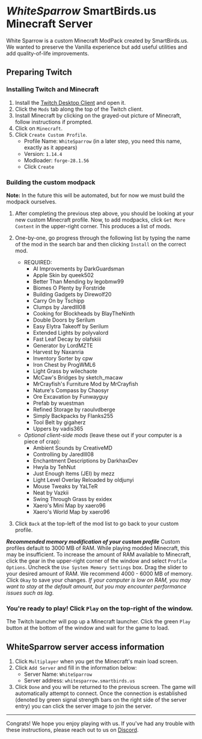 # *WhiteSparrow* SmartBirds.us Minecraft Server

White Sparrow is a custom Minecraft ModPack created by SmartBirds.us. We wanted to preserve the Vanilla experience but add useful utilities and add quality-of-life improvements. 

## Preparing Twitch

### Installing Twitch and Minecraft
1. Install the [Twitch Desktop Client](https://www.twitch.tv/download) and open it.
2. Click the `Mods` tab along the top of the Twitch client.
3. Install Minecraft by clicking on the grayed-out picture of Minecraft, follow instructions if prompted.
4. Click on `Minecraft`.
5. Click `Create Custom Profile`.
    - Profile Name: `WhiteSparrow` (in a later step, you need this name, exactly as it appears)
    - Version: `1.14.4`
    - Modloader: `forge-28.1.56`
    - Click `Create`

### Building the custom modpack
**Note:** In the future this will be automated, but for now we must build the modpack ourselves.
1. After completing the previous step above, you should be looking at your new custom Minecraft profile. Now, to add modpacks, click `Get More Content` in the upper-right corner. This produces a list of mods.
2. One-by-one, go progress through the following list by typing the name of the mod in the search bar and then clicking `Install` on the correct mod.
    - REQUIRED:
        - AI Improvements by DarkGuardsman
        - Apple Skin by queek502
        - Better Than Mending by legobmw99
        - Biomes O Plenty by Forstride
        - Building Gadgets by Direwolf20
        - Carry On by Tschipp
        - Clumps by Jaredlll08
        - Cooking for Blockheads by BlayTheNinth
        - Double Doors by Serilum
        - Easy Elytra Takeoff by Serilum
        - Extended Lights by polyvalord
        - Fast Leaf Decay by olafskiii
        - Generator by LordMZTE
        - Harvest by Naxanria
        - Inventory Sorter by cpw
        - Iron Chest by ProgWML6
        - Light Grass by wilechaote
        - McCaw's Bridges by sketch_macaw
        - MrCrayfish's Furniture Mod by MrCrayfish
        - Nature's Compass by Chaosyr
        - Ore Excavation by Funwayguy
        - Prefab by wuestman
        - Refined Storage by raoulvdberge
        - Simply Backpacks by Flanks255
        - Tool Belt by gigaherz
        - Uppers by vadis365
    - *Optional client-side mods* (leave these out if your computer is a piece of crap):
        - Ambient Sounds by CreativeMD
        - Controlling by Jaredlll08
        - Enchantment Descriptions by DarkhaxDev
        - Hwyla by TehNut
        - Just Enough Items (JEI) by mezz
        - Light Level Overlay Reloaded by oldjunyi
        - Mouse Tweaks by YaLTeR
        - Neat by Vazkii
        - Swing Through Grass by exidex
        - Xaero's Mini Map by xaero96
        - Xaero's World Map by xaero96
    
3. Click `Back` at the top-left of the mod list to go back to your custom profile.

***Recommended memory modification of your custom profile***
Custom profiles default to 3000 MB of RAM. While playing modded Minecraft, this may be insufficient. To increase the amount of RAM available to Minecraft, click the gear in the upper-right corner of the window and select `Profile Options`. Uncheck the `Use System Memory Settings` box. Drag the slider to your desired amount of RAM. We recommend 4000 - 6000 MB of memory. Click `Okay` to save your changes. *If your computer is low on RAM, you may want to stay at the default amount, but you may encounter performance issues such as lag.*

### You're ready to play! Click `Play` on the top-right of the window.
The Twitch launcher will pop up a Minecraft launcher. Click the green `Play` button at the bottom of the window and wait for the game to load.

## WhiteSparrow server access information
1. Click `Multiplayer` when you get the Minecraft's main load screen.
2. Click `Add Server` and fill in the information below:
    - Server Name: `WhiteSparrow`
    - Server address: `whitesparrow.smartbirds.us`
3. Click `Done` and you will be returned to the previous screen. The game will automatically attempt to connect. Once the connection is established (denoted by green signal strength bars on the right side of the server entry) you can click the server image to join the server.

---

Congrats! We hope you enjoy playing with us. If you've had any trouble with these instructions, please reach out to us on [Discord](community-guidelines.md).

